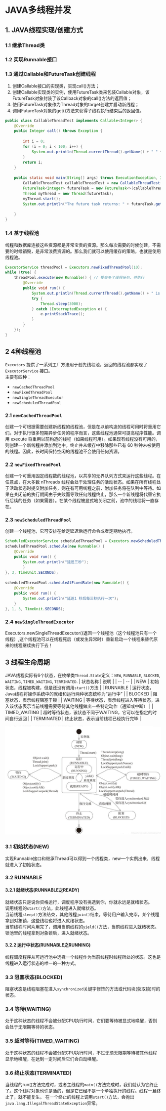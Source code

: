 # JAVA多线程并发

## 1. JAVA线程实现/创建方式

### 1.1 继承Thread类

### 1.2 实现Runnable接口

### 1.3 通过Callable和FutureTask创建线程

1. 创建Callable接口的实现类，实现call()方法；
2. 创建Callable实现类的实例，使用FutureTask类来包装Callable对象，该FutureTask对象封装了该Callback对象的call()方法的返回值；
3. 使用FutureTask对象作为Thread对象的target创建并启动新线程；
4. 调用FutureTask对象的get()方法来获得子线程执行结束后的返回值。

```java
public class CallableThreadTest implements Callable<Integer> {
    @Override
    public Integer call() throws Exception {

        int i = 0;
        for (i = 0; i < 100; i++) {
            System.out.println(Thread.currentThread().getName() + " " + i);
        }
        return i;
    }

    public static void main(String[] args) throws ExecutionException, InterruptedException {
        CallableThreadTest callableThreadTest = new CallableThreadTest();
        FutureTask<Integer> futureTask = new FutureTask<>(callableThreadTest);
        Thread myThread = new Thread(futureTask);
        myThread.start();
        System.out.println("The future task returns: " + futureTask.get());

    }
}
```

### 1.4 基于线程池

线程和数据库连接这些资源都是非常宝贵的资源。那么每次需要的时候创建，不需要的时候销毁，是非常浪费资源的。那么我们就可以使用缓存的策略，也就是使用线程池。

```java
ExecutorService threadPool = Executors.newFixedThreadPool(10);
while (true) {
    threadPool.execute(new Runnable() { // 提交多个线程任务，并执行
        @Override
        public void run() {
            System.out.println(Thread.currentThread().getName() + " is running ..");
            try {
                Thread.sleep(3000);
            } catch (InterruptedException e) {
                e.printStackTrace();
            }
        }
    });
}
```

## 2 4种线程池

`Executors` 提供了一系列工厂方法用于创先线程池，返回的线程池都实现了`ExecutorService` 接口。  
主要有四种：

* `newCachedThreadPool`
* `newFixedThreadPool`
* `newSingleThreadExecutor`
* `newScheduledThreadPool`

### 2.1 `newCachedThreadPool`

创建一个可根据需要创建新线程的线程池，但是在以前构造的线程可用时将重用它们。对于执行很多短期异步任务的程序而言，这些线程池通常可提高程序性能。调用 execute 将重用以前构造的线程（如果线程可用）。如果现有线程没有可用的，则创建一个新线程并添加到池中。终止并从缓存中移除那些已有 60 秒钟未被使用的线程。因此，长时间保持空闲的线程池不会使用任何资源。

### 2.2 `newFixedThreadPool`

创建一个可重用固定线程数的线程池，以共享的无界队列方式来运行这些线程。在任意点，在大多数 nThreads 线程会处于处理任务的活动状态。如果在所有线程处于活动状态时提交附加任务，则在有可用线程之前，附加任务将在队列中等待。如果在关闭前的执行期间由于失败而导致任何线程终止，那么一个新线程将代替它执行后续的任务（如果需要）。在某个线程被显式地关闭之前，池中的线程将一直存在。

### 2.3 `newScheduledThreadPool`

创建一个线程池，它可安排在给定延迟后运行命令或者定期地执行。

```java
ScheduledExecutorService scheduledThreadPool = Executors.newScheduledThreadPool(3);
scheduledThreadPool.schedule(new Runnable() {
    @Override
    public void run() {
        System.out.println("延迟三秒");
        }
}, 3, TimeUnit.SECONDS);

scheduledThreadPool.scheduleAtFixedRate(new Runnable() {
    @Override
    public void run() {
        System.out.println("延迟1 秒后每三秒执行一次");
    }
}, 1, 3, TimeUnit.SECONDS);
```

### 2.4 `newSingleThreadExecutor`

Executors.newSingleThreadExecutor()返回一个线程池（这个线程池只有一个线程）,这个线程池可以在线程死后（或发生异常时）重新启动一个线程来替代原来的线程继续执行下去！

## 3 线程生命周期

JAVA线程实际有6个状态，在枚举类`Thread.State`定义：`NEW`, `RUNNABLE`, `BLOCKED`, `WAITING`, `TIMED_WAITING`, `TERMINATED`.
| 状态名称 | 说明 |
| -- | -- |
| NEW | 初始状态，线程被构建，但是还没有调用`start()`方法 |
| RUNNABLE | 运行状态，Java线程将操作系统中的就绪和运行两种状态统称为“运行中” |
| BLOCKED | 阻塞状态，表示线程阻塞于锁 |
| WAITING | 等待状态，表示线程进入等待状态，进入该状态表示当前线程需要等待其他线程做出一些特定动作（通知或中断） |
| TIMED_WAITING | 超时等待状态，该状态不同于WAITING，它可以在指定的时间自行返回 |
| TERMINATED | 终止状态，表示当前线程已经执行完毕 |

![Java线程状态变迁](./images/Java线程状态变迁.png "Java线程状态变迁")

### 3.1 初始状态(NEW)

实现Runnable接口和继承Thread可以得到一个线程类，new一个实例出来，线程就进入了初始状态。

### 3.2 RUNNABLE

#### 3.2.1 就绪状态(RUNNABLE之READY)

就绪状态只是说你资格运行，调度程序没有挑选到你，你就永远是就绪状态。  
调用线程的`start()`方法，此线程进入就绪状态。  
当前线程`sleep()`方法结束，其他线程`join()`结束，等待用户输入完毕，某个线程拿到对象锁，这些线程也将进入就绪状态。  
当前线程时间片用完了，调用当前线程的`yield()`方法，当前线程进入就绪状态。  
锁池里的线程拿到对象锁后，进入就绪状态。  

#### 3.2.2  运行中状态(RUNNABLE之RUNNING)

线程调度程序从可运行池中选择一个线程作为当前线程时线程所处的状态。这也是线程进入运行状态的唯一的一种方式。

### 3.3 阻塞状态(BLOCKED)

阻塞状态是线程阻塞在进入`synchronized`关键字修饰的方法或代码块(获取锁)时的状态。

### 3.4 等待(WAITING)

处于这种状态的线程不会被分配CPU执行时间，它们要等待被显式地唤醒，否则会处于无限期等待的状态。

### 3.5 超时等待(TIMED_WAITING)

处于这种状态的线程不会被分配CPU执行时间，不过无须无限期等待被其他线程显示地唤醒，在达到一定时间后它们会自动唤醒。

### 3.6 终止状态(TERMINATED)

当线程的run()方法完成时，或者主线程的`main()`方法完成时，我们就认为它终止了。这个线程对象也许是活的，但是它已经不是一个单独执行的线程。线程一旦终止了，就不能复生。
在一个终止的线程上调用`start()`方法，会抛出`java.lang.IllegalThreadStateException`异常。
